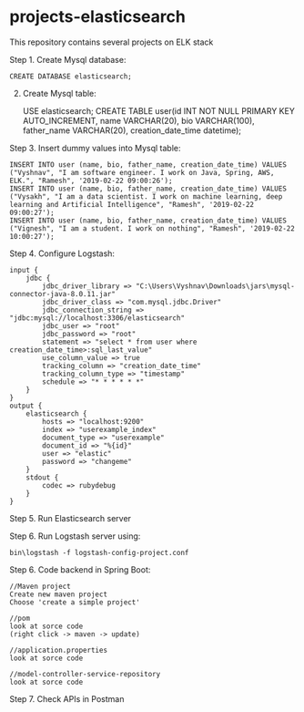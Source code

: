 # projects-elasticsearch
This repository contains several projects on ELK stack

Step 1. Create Mysql database:
	
	CREATE DATABASE elasticsearch;


2. Create Mysql table:

	USE elasticsearch;
	CREATE TABLE user(id INT NOT NULL PRIMARY KEY AUTO_INCREMENT, name VARCHAR(20), bio VARCHAR(100), father_name VARCHAR(20), creation_date_time datetime);


Step 3. Insert dummy values into Mysql table:

	INSERT INTO user (name, bio, father_name, creation_date_time) VALUES ("Vyshnav", "I am software engineer. I work on Java, Spring, AWS, ELK.", "Ramesh", '2019-02-22 09:00:26');
	INSERT INTO user (name, bio, father_name, creation_date_time) VALUES ("Vysakh", "I am a data scientist. I work on machine learning, deep learning and Artificial Intelligence", "Ramesh", '2019-02-22 09:00:27');
	INSERT INTO user (name, bio, father_name, creation_date_time) VALUES ("Vignesh", "I am a student. I work on nothing", "Ramesh", '2019-02-22 10:00:27');


Step 4. Configure Logstash:

	input {
		jdbc {
			jdbc_driver_library => "C:\Users\Vyshnav\Downloads\jars\mysql-connector-java-8.0.11.jar"
			jdbc_driver_class => "com.mysql.jdbc.Driver"
			jdbc_connection_string => "jdbc:mysql://localhost:3306/elasticsearch"
			jdbc_user => "root"
			jdbc_password => "root"
			statement => "select * from user where creation_date_time>:sql_last_value"
			use_column_value => true
			tracking_column => "creation_date_time"
			tracking_column_type => "timestamp"
			schedule => "* * * * * *"
		}
	}
	output {
		elasticsearch {
			hosts => "localhost:9200"
			index => "userexample_index"
			document_type => "userexample"
			document_id => "%{id}"
			user => "elastic"
			password => "changeme"
		}
		stdout {
			codec => rubydebug
		}
	}


Step 5. Run Elasticsearch server


Step 6. Run Logstash server using:
	
	bin\logstash -f logstash-config-project.conf


Step 6. Code backend in Spring Boot:

	//Maven project
	Create new maven project 
	Choose 'create a simple project'
	
	//pom
	look at sorce code
	(right click -> maven -> update)

	//application.properties
	look at sorce code
	
	//model-controller-service-repository
	look at sorce code
	
	
Step 7. Check APIs in Postman 
